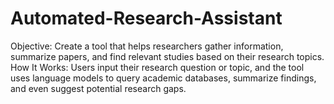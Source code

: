# Automated-Research-Assistant
Objective: Create a tool that helps researchers gather information, summarize papers, and find relevant studies based on their research topics. How It Works: Users input their research question or topic, and the tool uses language models to query academic databases, summarize findings, and even suggest potential research gaps.

